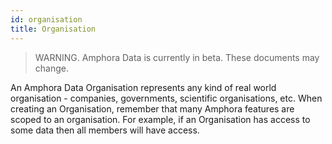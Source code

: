 ```yaml
---
id: organisation
title: Organisation
---
```


> WARNING. Amphora Data is currently in beta. These documents may change.

An Amphora Data Organisation represents any kind of real world organisation - companies, governments, scientific organisations, etc. When creating an Organisation, remember that many Amphora features are scoped to an organisation. For example, if an Organisation has access to some data then all members will have access. 
